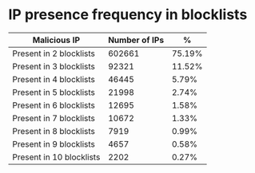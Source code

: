 # IP presence frequency in blocklists
| Malicious IP | Number of IPs | % |
|----|----|----|
| Present in 2 blocklists | 602661 | 75.19% |
| Present in 3 blocklists | 92321 | 11.52% |
| Present in 4 blocklists | 46445 | 5.79% |
| Present in 5 blocklists | 21998 | 2.74% |
| Present in 6 blocklists | 12695 | 1.58% |
| Present in 7 blocklists | 10672 | 1.33% |
| Present in 8 blocklists | 7919 | 0.99% |
| Present in 9 blocklists | 4657 | 0.58% |
| Present in 10 blocklists | 2202 | 0.27% |
